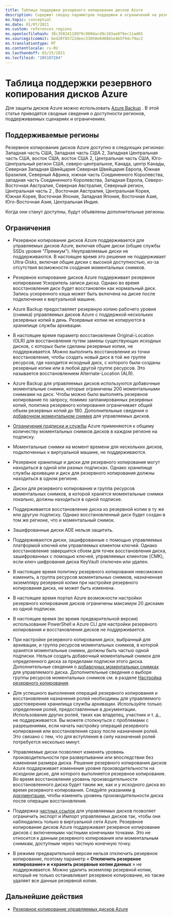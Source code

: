 ```yaml
---
title: Таблица поддержки резервного копирования дисков Azure
description: Содержит сводку параметров поддержки и ограничений на резервное копирование дисков Azure.
ms.topic: conceptual
ms.date: 01/07/2021
ms.custom: references_regions
ms.openlocfilehash: 38c35824118979c900dacd9c103ae8f9ec11ad65
ms.sourcegitcommit: bed20f85722deec33050e0d8881e465f94c79ac2
ms.translationtype: MT
ms.contentlocale: ru-RU
ms.lasthandoff: 03/25/2021
ms.locfileid: "105107284"
---
```

# <a name="azure-disk-backup-support-matrix"></a>Таблица поддержки резервного копирования дисков Azure

Для защиты дисков Azure можно использовать [Azure Backup](./backup-overview.md) . В этой статье приводятся сводные сведения о доступности регионов, поддерживаемых сценариях и ограничениях.

## <a name="supported-regions"></a>Поддерживаемые регионы

Резервное копирование дисков Azure доступно в следующих регионах: Западная часть США, Западная часть США 2, Западная Центральная часть США, восток США, восток США 2, Центральная часть США, Юго-Центральный регион США, северо-центральное, Канада, центр Канады, Северная Западная Швейцария Северная Швейцария Европа, Южная Бразилия, Северный Африка, южная часть Соединенного Королевства, западная часть Соединенного Королевства, Западная Европа, Северо-Восточная Австралия, Северная Австралия, Северный регион, Центральная часть 2 , Восточная Австралия, Центральная Корея, Южная Корея, Восточная Япония, Западная Япония, Восточная Азия, Юго-Восточная Азия, Центральная Индия. 

Когда они станут доступны, будут объявлены дополнительные регионы.

## <a name="limitations"></a>Ограничения

- Резервное копирование дисков Azure поддерживается для управляемых дисков Azure, включая общие диски (общие службы SSDs уровня "Премиум"). Неуправляемые диски не поддерживаются. В настоящее время это решение не поддерживает Ultra-Disks, включая общие диски с высокой доступностью, из-за отсутствия возможности создания моментальных снимков.

- Резервное копирование дисков Azure поддерживает резервное копирование Ускоритель записи диска. Однако во время восстановления диск будет восстановлен как нормальный диск. Запись ускоренного кэша может быть включена на диске после подключения к виртуальной машине.

- Azure Backup предоставляет резервную копию рабочего уровня (снимка) управляемых дисков Azure с поддержкой нескольких резервных копий в день. Резервные копии не копируются в хранилище службы архивации.

- В настоящее время параметр восстановления Original-Location (OLR) для восстановления путем замены существующих исходных дисков, с которых были сделаны резервные копии, не поддерживается. Можно выполнить восстановление из точки восстановления, чтобы создать новый диск в той же группе ресурсов, где находится исходный диск, с которого были созданы резервные копии или в любой другой группе ресурсов. Это называется восстановлением Alternate-Location (ALR).

- Azure Backup для управляемых дисков используются добавочные моментальные снимки, которые ограничены 200 моментальными снимками на диск. Чтобы можно было выполнять резервное копирование по запросу, помимо запланированных резервных копий, политика резервного копирования ограничивает общий объем резервных копий до 180. Дополнительные сведения о [добавочном моментальном снимке](../virtual-machines/disks-incremental-snapshots.md#restrictions) для управляемых дисков.

- [Ограничения подписки и службы](../azure-resource-manager/management/azure-subscription-service-limits.md#virtual-machine-disk-limits) Azure применяются к общему количеству моментальных снимков дисков в каждом регионе на подписку.

- Моментальные снимки на момент времени для нескольких дисков, подключенных к виртуальной машине, не поддерживаются.

- Резервное хранилище и диски для резервного копирования могут находиться в одной или разных подписках. Однако хранилище службы архивации и диск для резервного копирования должны находиться в одном регионе.

- Диски для резервного копирования и группа ресурсов моментальных снимков, в которой хранятся моментальные снимки локально, должны находиться в одной подписке.

- Поддерживается восстановление диска из резервной копии в ту же или другую подписку. Однако восстановленный диск будет создан в том же регионе, что и моментальный снимок.

- Зашифрованные диски ADE нельзя защитить.

- Поддерживаются диски, зашифрованные с помощью управляемых платформой ключей или управляемых клиентом ключей. Однако восстановление завершится сбоем для точек восстановления диска, зашифрованных с помощью ключей, управляемых клиентом (CMK), если ключ шифрования диска KeyVault отключен или удален.

- В настоящее время политику резервного копирования невозможно изменить, а группа ресурсов моментальных снимков, назначенная экземпляру резервной копии при настройке резервного копирования диска, не может быть изменена.

- В настоящее время портал Azure возможности настройки резервного копирования дисков ограничены максимум 20 дисками из одной подписки.

- В настоящее время (во время предварительной версии) использование PowerShell и Azure CLI для настройки резервного копирования и восстановления дисков не поддерживается.

- При настройке резервного копирования диск, выбранный для архивации, и группа ресурсов моментальных снимков, в которой хранятся моментальные снимки, должны быть частью одной подписки. Нельзя создать добавочный моментальный снимок для определенного диска за пределами подписки этого диска. Дополнительные сведения о [добавочных моментальных снимках](../virtual-machines/disks-incremental-snapshots.md#restrictions) для управляемого диска. Дополнительные сведения о выборе группы ресурсов моментальных снимков см. в разделе  [Настройка резервного копирования](backup-managed-disks.md#configure-backup).

- Для успешного выполнения операций резервного копирования и восстановления назначения ролей необходимы для управляемого удостоверения хранилища службы архивации. Используйте только определения ролей, предоставленные в документации. Использование других ролей, таких как владелец, участник и т. д., не поддерживается. Вы можете столкнуться с проблемами с разрешениями, если начать настройку операций резервного копирования или восстановления сразу после назначения ролей. Это связано с тем, что для вступления в силу назначений ролей потребуется несколько минут.

- Управляемые диски позволяют изменять уровень производительности при развертывании или впоследствии без изменения размера диска. Решение резервного копирования дисков Azure поддерживает изменения уровня производительности на исходном диске, для которого выполняется резервное копирование. Во время восстановления уровень производительности восстановленного диска будет таким же, как и у исходного диска во время резервного копирования. Следуйте указаниям [в документации,](../virtual-machines/disks-performance-tiers-portal.md) чтобы изменить уровень производительности диска после операции восстановления.

- Поддержка [частных ссылок](../virtual-machines/disks-enable-private-links-for-import-export-portal.md) для управляемых дисков позволяет ограничить экспорт и Импорт управляемых дисков так, чтобы они наблюдались только в виртуальной сети Azure. Резервное копирование дисков Azure поддерживает резервное копирование дисков с включенными частными конечными точками. Это не относится к данным резервного копирования или моментальным снимкам, доступным через частную конечную точку.

- В режиме предварительной версии нельзя отключить резервное копирование, поэтому параметр « **Отключить резервное копирование» и «хранить резервные копии данных** » не поддерживается. Можно удалить экземпляр резервной копии, который не только останавливает резервное копирование, но также удаляет все данные резервной копии.

## <a name="next-steps"></a>Дальнейшие действия

- [Резервное копирование управляемых дисков Azure](backup-managed-disks.md)